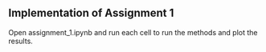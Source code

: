 ## Implementation of Assignment 1

Open assignment_1.ipynb and run each cell to run the methods and plot the results.
